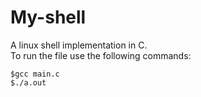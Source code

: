 # My-shell
A linux shell implementation in C.<br>
To run the file use the following commands:
```
$gcc main.c
$./a.out
```
